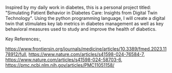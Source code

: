 Inspired by my daily work in diabetes, this is a personal project titled: "Simulating Patient Behavior in Diabetes Care: Insights from Digital Twin Technology". Using the python programming language, I will create a digital twin that stimulates key lab metrics in diabetes management as well as key behavioral measures used to study and improve the health of diabetics.


Key References:,

https://www.frontiersin.org/journals/medicine/articles/10.3389/fmed.2023.1178912/full,
https://www.nature.com/articles/s41598-024-76584-7,
https://www.nature.com/articles/s41598-024-58703-6,
https://pmc.ncbi.nlm.nih.gov/articles/PMC11051158/

